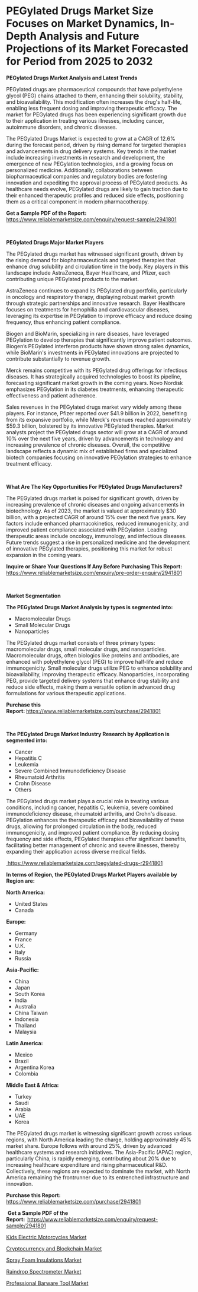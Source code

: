 <p><h1>PEGylated Drugs Market Size Focuses on Market Dynamics, In-Depth Analysis and Future Projections of its Market Forecasted for Period from 2025 to 2032</h1></p><p><strong>PEGylated Drugs Market Analysis and Latest Trends</strong></p>
<p><p>PEGylated drugs are pharmaceutical compounds that have polyethylene glycol (PEG) chains attached to them, enhancing their solubility, stability, and bioavailability. This modification often increases the drug's half-life, enabling less frequent dosing and improving therapeutic efficacy. The market for PEGylated drugs has been experiencing significant growth due to their application in treating various illnesses, including cancer, autoimmune disorders, and chronic diseases.</p><p>The PEGylated Drugs Market is expected to grow at a CAGR of 12.6% during the forecast period, driven by rising demand for targeted therapies and advancements in drug delivery systems. Key trends in the market include increasing investments in research and development, the emergence of new PEGylation technologies, and a growing focus on personalized medicine. Additionally, collaborations between biopharmaceutical companies and regulatory bodies are fostering innovation and expediting the approval process of PEGylated products. As healthcare needs evolve, PEGylated drugs are likely to gain traction due to their enhanced therapeutic profiles and reduced side effects, positioning them as a critical component in modern pharmacotherapy.</p></p>
<p><strong>Get a Sample PDF of the Report:&nbsp;</strong> <a href="https://www.reliablemarketsize.com/enquiry/request-sample/2941801?utm_campaign=1991&utm_medium=2&utm_source=Github&utm_content=ia&utm_term=15032025&utm_id=pegylated-drugs">https://www.reliablemarketsize.com/enquiry/request-sample/2941801</a></p>
<p>&nbsp;</p>
<p><strong>PEGylated Drugs Major Market Players</strong></p>
<p><p>The PEGylated drugs market has witnessed significant growth, driven by the rising demand for biopharmaceuticals and targeted therapies that enhance drug solubility and circulation time in the body. Key players in this landscape include AstraZeneca, Bayer Healthcare, and Pfizer, each contributing unique PEGylated products to the market.</p><p>AstraZeneca continues to expand its PEGylated drug portfolio, particularly in oncology and respiratory therapy, displaying robust market growth through strategic partnerships and innovative research. Bayer Healthcare focuses on treatments for hemophilia and cardiovascular diseases, leveraging its expertise in PEGylation to improve efficacy and reduce dosing frequency, thus enhancing patient compliance.</p><p>Biogen and BioMarin, specializing in rare diseases, have leveraged PEGylation to develop therapies that significantly improve patient outcomes. Biogen’s PEGylated interferon products have shown strong sales dynamics, while BioMarin's investments in PEGylated innovations are projected to contribute substantially to revenue growth.</p><p>Merck remains competitive with its PEGylated drug offerings for infectious diseases. It has strategically acquired technologies to boost its pipeline, forecasting significant market growth in the coming years. Novo Nordisk emphasizes PEGylation in its diabetes treatments, enhancing therapeutic effectiveness and patient adherence.</p><p>Sales revenues in the PEGylated drugs market vary widely among these players. For instance, Pfizer reported over $41.9 billion in 2022, benefiting from its expansive portfolio, while Merck's revenues reached approximately $59.3 billion, bolstered by its innovative PEGylated therapies. Market analysts project the PEGylated drugs sector will grow at a CAGR of around 10% over the next five years, driven by advancements in technology and increasing prevalence of chronic diseases. Overall, the competitive landscape reflects a dynamic mix of established firms and specialized biotech companies focusing on innovative PEGylation strategies to enhance treatment efficacy.</p></p>
<p>&nbsp;</p>
<p><strong>What Are The Key Opportunities For PEGylated Drugs Manufacturers?</strong></p>
<p><p>The PEGylated drugs market is poised for significant growth, driven by increasing prevalence of chronic diseases and ongoing advancements in biotechnology. As of 2023, the market is valued at approximately $30 billion, with a projected CAGR of around 15% over the next five years. Key factors include enhanced pharmacokinetics, reduced immunogenicity, and improved patient compliance associated with PEGylation. Leading therapeutic areas include oncology, immunology, and infectious diseases. Future trends suggest a rise in personalized medicine and the development of innovative PEGylated therapies, positioning this market for robust expansion in the coming years.</p></p>
<p><strong>Inquire or Share Your Questions If Any Before Purchasing This Report:</strong> <a href="https://www.reliablemarketsize.com/enquiry/pre-order-enquiry/2941801?utm_campaign=1991&utm_medium=2&utm_source=Github&utm_content=ia&utm_term=15032025&utm_id=pegylated-drugs">https://www.reliablemarketsize.com/enquiry/pre-order-enquiry/2941801</a></p>
<p>&nbsp;</p>
<p><strong>Market Segmentation</strong></p>
<p><strong>The PEGylated Drugs Market Analysis by types is segmented into:</strong></p>
<p><ul><li>Macromolecular Drugs</li><li>Small Molecular Drugs</li><li>Nanoparticles</li></ul></p>
<p><p>The PEGylated drugs market consists of three primary types: macromolecular drugs, small molecular drugs, and nanoparticles. Macromolecular drugs, often biologics like proteins and antibodies, are enhanced with polyethylene glycol (PEG) to improve half-life and reduce immunogenicity. Small molecular drugs utilize PEG to enhance solubility and bioavailability, improving therapeutic efficacy. Nanoparticles, incorporating PEG, provide targeted delivery systems that enhance drug stability and reduce side effects, making them a versatile option in advanced drug formulations for various therapeutic applications.</p></p>
<p><strong>Purchase this Report:&nbsp;</strong><a href="https://www.reliablemarketsize.com/purchase/2941801?utm_campaign=1991&utm_medium=2&utm_source=Github&utm_content=ia&utm_term=15032025&utm_id=pegylated-drugs">https://www.reliablemarketsize.com/purchase/2941801</a></p>
<p>&nbsp;</p>
<p><strong>The PEGylated Drugs Market Industry Research by Application is segmented into:</strong></p>
<p><ul><li>Cancer</li><li>Hepatitis C</li><li>Leukemia</li><li>Severe Combined Immunodeficiency Disease</li><li>Rheumatoid Arthritis</li><li>Crohn Disease</li><li>Others</li></ul></p>
<p><p>The PEGylated drugs market plays a crucial role in treating various conditions, including cancer, hepatitis C, leukemia, severe combined immunodeficiency disease, rheumatoid arthritis, and Crohn's disease. PEGylation enhances the therapeutic efficacy and bioavailability of these drugs, allowing for prolonged circulation in the body, reduced immunogenicity, and improved patient compliance. By reducing dosing frequency and side effects, PEGylated therapies offer significant benefits, facilitating better management of chronic and severe illnesses, thereby expanding their application across diverse medical fields.</p></p>
<p><a href="https://www.reliablemarketsize.com/pegylated-drugs-r2941801?utm_campaign=1991&utm_medium=2&utm_source=Github&utm_content=ia&utm_term=15032025&utm_id=pegylated-drugs">&nbsp;https://www.reliablemarketsize.com/pegylated-drugs-r2941801</a></p>
<p><strong>In terms of Region, the PEGylated Drugs Market Players available by Region are:</strong></p>
<p>
    <p> <strong> North America: </strong>
        <ul>
            <li>United States</li>
            <li>Canada</li>
        </ul>
        </p> 
    <p> <strong> Europe: </strong>
        <ul>
            <li>Germany</li>
            <li>France</li>
            <li>U.K.</li>
            <li>Italy</li>
            <li>Russia</li>
        </ul>
        </p> 
    <p> <strong> Asia-Pacific: </strong>
        <ul>
            <li>China</li>
            <li>Japan</li>
            <li>South Korea</li>
            <li>India</li>
            <li>Australia</li>
            <li>China Taiwan</li>
            <li>Indonesia</li>
            <li>Thailand</li>
            <li>Malaysia</li>
        </ul>
        </p> 
    <p> <strong> Latin America: </strong>
        <ul>
            <li>Mexico</li>
            <li>Brazil</li>
            <li>Argentina Korea</li>
            <li>Colombia</li>
        </ul>
        </p> 
    <p> <strong> Middle East & Africa: </strong>
        <ul>
            <li>Turkey</li>
            <li>Saudi</li>
            <li>Arabia</li>
            <li>UAE</li>
            <li>Korea</li>
        </ul>
    </p>
    </p>
<p><p>The PEGylated drugs market is witnessing significant growth across various regions, with North America leading the charge, holding approximately 45% market share. Europe follows with around 25%, driven by advanced healthcare systems and research initiatives. The Asia-Pacific (APAC) region, particularly China, is rapidly emerging, contributing about 20% due to increasing healthcare expenditure and rising pharmaceutical R&D. Collectively, these regions are expected to dominate the market, with North America remaining the frontrunner due to its entrenched infrastructure and innovation.</p></p>
<p><strong>Purchase this Report: </strong><a href="https://www.reliablemarketsize.com/purchase/2941801?utm_campaign=1991&utm_medium=2&utm_source=Github&utm_content=ia&utm_term=15032025&utm_id=pegylated-drugs">https://www.reliablemarketsize.com/purchase/2941801</a></p>
<p>&nbsp;<strong>Get a Sample PDF of the Report:&nbsp;&nbsp;</strong><a href="https://www.reliablemarketsize.com/enquiry/request-sample/2941801?utm_campaign=1991&utm_medium=2&utm_source=Github&utm_content=ia&utm_term=15032025&utm_id=pegylated-drugs">https://www.reliablemarketsize.com/enquiry/request-sample/2941801</a></p>
<p><strong></strong></p>
<p><p><a href="https://github.com/wraggfomath/Market-Research-Report-List-1/blob/main/kids-electric-motorcycles-market.md?utm_campaign=1991&utm_medium=2&utm_source=Github&utm_content=ia&utm_term=15032025&utm_id=pegylated-drugs">Kids Electric Motorcycles Market</a></p><p><a href="https://github.com/alawnhvicay/Market-Research-Report-List-1/blob/main/cryptocurrency-and-blockchain-market.md?utm_campaign=1991&utm_medium=2&utm_source=Github&utm_content=ia&utm_term=15032025&utm_id=pegylated-drugs">Cryptocurrency and Blockchain Market</a></p><p><a href="https://github.com/gfellcincot4/Market-Research-Report-List-1/blob/main/spray-foam-insulations-market.md?utm_campaign=1991&utm_medium=2&utm_source=Github&utm_content=ia&utm_term=15032025&utm_id=pegylated-drugs">Spray Foam Insulations Market</a></p><p><a href="https://github.com/YashRP12/Market-Research-Report-List-7/blob/main/raindrop-spectrometer-market.md?utm_campaign=1991&utm_medium=2&utm_source=Github&utm_content=ia&utm_term=15032025&utm_id=pegylated-drugs">Raindrop Spectrometer Market</a></p><p><a href="https://github.com/countpapajwp/Market-Research-Report-List-1/blob/main/professional-barware-tool-market.md?utm_campaign=1991&utm_medium=2&utm_source=Github&utm_content=ia&utm_term=15032025&utm_id=pegylated-drugs">Professional Barware Tool Market</a></p></p>